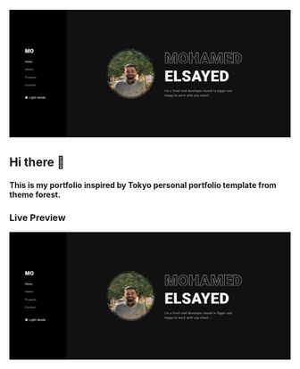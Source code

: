 ![This is my portfolio inspired by Tokyo personal portfolio template from theme forest.](https://github.com/mohamedelsaid72/Mo/blob/main/PortfolioTemplate.PNG?raw=true)
## Hi there 👋
#### This is my portfolio inspired by Tokyo personal portfolio template from theme forest.

### Live Preview
![This is my portfolio inspired by Tokyo personal portfolio template from theme forest.](https://github.com/mohamedelsaid72/Mo/blob/main/PortfolioTemplate.PNG?raw=true)





